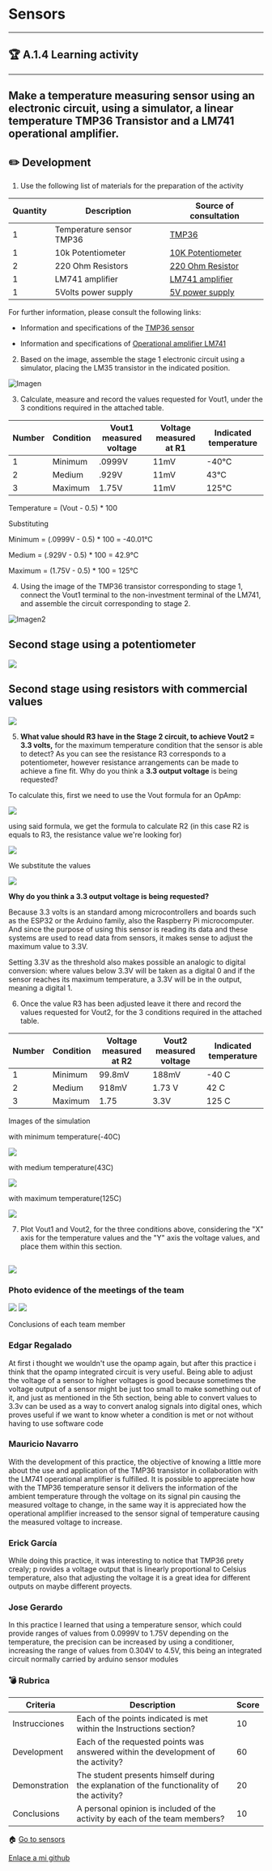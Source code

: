 # Sensors
---
## :trophy: A.1.4 Learning activity
---

Make a temperature measuring sensor using an electronic circuit, using a simulator, a linear temperature **TMP36 Transistor**  and a **LM741** operational amplifier.
---
## :pencil2: Development

1. Use the following list of materials for the preparation of the activity

| Quantity  | Description | Source of consultation |
| -----  | --------------- | -------------------- |
| 1 | Temperature sensor TMP36 | [TMP36](https://learn.adafruit.com/tmp36-temperature-sensor) |
| 1 | 10k Potentiometer  |[10K Potentiometer](https://www.se.com/mx/es/product/XB4BD912R10K/complete-potentiometer%2C-metal%2C-%C3%B822%2C-10k/)  |
| 2 | 220 Ohm Resistors  | [220 Ohm Resistor](http://www.geekbotelectronics.com/producto/resistencia-220-ohm-14-w/)  |
| 1 | LM741 amplifier | [LM741 amplifier](https://www.ti.com/lit/ds/symlink/lm741.pdf) |
| 1 | 5Volts power supply | [5V power supply](https://www.microjpm.com/products/fuente-3-3-5v-para-protoboard-/)  |

For further information, please consult the following links:

- Information and specifications of the [TMP36 sensor](https://components101.com/sites/default/files/component_pin/TMP36-Sensor-Pinout.png)

- Information and specifications of [Operational amplifier LM741](https://ortegamraul.files.wordpress.com/2014/03/741-interno.png)

2. Based on the image, assemble the stage 1 electronic circuit using a simulator, placing the LM35 transistor in the indicated position.

![Imagen](../A1.4.SensorDeTempratura_TMP36_JoseGerardo/Img1.PNG)

3. Calculate, measure and record the values requested for Vout1, under the 3 conditions required in the attached table.

| Number | Condition | Vout1 measured voltage | Voltage measured at R1 | Indicated temperature |
| ------ | --------- | -------------------- | -------------------- | -------------------- |
| 1      | Minimum   | .0999V | 11mV | -40°C |
| 2      | Medium     | .929V | 11mV | 43°C |
| 3      | Maximum    | 1.75V | 11mV | 125°C |


Temperature = (Vout - 0.5) * 100

Substituting 

Minimum = (.0999V - 0.5) * 100 = -40.01°C 

Medium = (.929V - 0.5) * 100 = 42.9°C 

Maximum = (1.75V - 0.5) * 100 = 125°C


4. Using the image of the TMP36 transistor corresponding to stage 1, connect the Vout1 terminal to the non-investment terminal of the LM741, and assemble the circuit corresponding to stage 2.

![Imagen2](../A1.4.SensorDeTempratura_TMP36_JoseGerardo/img2.PNG)

## Second stage using a potentiometer
![](../A1.4.SensorDeTempratura_TMP36_JoseGerardo/Img3.PNG)

## Second stage using resistors with commercial values
![](../A1.4.SensorDeTempratura_TMP36_JoseGerardo/Img4.PNG)

5. **What value should R3 have in the Stage 2 circuit, to achieve Vout2 = 3.3 volts,** for the maximum temperature condition that the sensor is able to detect? As you can see the resistance R3 corresponds to a potentiometer, however resistance arrangements can be made to achieve a fine fit. Why do you think a **3.3 output voltage** is being requested?

To calculate this, first we need to use the Vout formula for an OpAmp:

![](../A1.4.SensorDeTempratura_TMP36_JoseGerardo/Img5.PNG)

using said formula, we get the formula to calculate R2 (in this case R2 is equals to R3, the resistance value we're looking for)

![](../A1.4.SensorDeTempratura_TMP36_JoseGerardo/Img6.PNG)

We substitute the values

![](../A1.4.SensorDeTempratura_TMP36_JoseGerardo/Img7.PNG)

**Why do you think a 3.3 output voltage is being requested?**

Because 3.3 volts is an standard among microcontrollers and boards such as the ESP32 or the Arduino family, also the Raspberry Pi microcomputer. And since the purpose of using this sensor is reading its data and these systems are used to read data from sensors, it makes sense to adjust the maximum value to 3.3V.

Setting 3.3V as the threshold also makes possible an analogic to digital conversion: where values below 3.3V will be taken as a digital 0 and if the sensor reaches its maximum temperature, a 3.3V will be in the output, meaning a digital 1.

6. Once the value R3 has been adjusted leave it there and record the values requested for Vout2, for the 3 conditions required in the attached table.

| Number | Condition | Voltage measured at R2 | Vout2 measured voltage | Indicated temperature |
| ------------ | ------ | ---------- | ------------ | --------------- |
| 1 | Minimum | 99.8mV | 188mV | -40 C |
| 2 | Medium | 918mV | 1.73 V | 42 C |
| 3 | Maximum | 1.75 | 3.3V | 125 C |

Images of the simulation

with minimum temperature(-40C)

![](../A1.4.SensorDeTempratura_TMP36_JoseGerardo/Img8.PNG)

with medium temperature(43C)

![](../A1.4.SensorDeTempratura_TMP36_JoseGerardo/Img9.PNG)

with maximum temperature(125C)

![](../A1.4.SensorDeTempratura_TMP36_JoseGerardo/Img10.PNG)

7. Plot Vout1 and Vout2, for the three conditions above, considering the "X" axis for the temperature values and the "Y" axis the voltage values, and place them within this section.

![](../A1.4.SensorDeTempratura_TMP36_JoseGerardo/Img11.PNG)
---

### Photo evidence of the meetings of the team

![](../A1.4.SensorDeTempratura_TMP36_JoseGerardo/Img12.PNG)
![](../A1.4.SensorDeTempratura_TMP36_JoseGerardo/Img13.PNG)

Conclusions of each team member

### Edgar Regalado

At first i thought we wouldn't use the opamp again, but after this practice i think that the opamp integrated circuit is very useful. Being able to adjust the voltage of a sensor to higher voltages is good because sometimes the voltage output of a sensor might be just too small to make something out of it, and just as mentioned in the 5th section, being able to convert values to 3.3v can be used as a way to convert analog signals into digital ones, which proves useful if we want to know wheter a condition is met or not without having to use software code

### Mauricio Navarro

With the development of this practice, the objective of knowing a little more about the use and application of the TMP36 transistor in collaboration with the LM741 operational amplifier is fulfilled.
It is possible to appreciate how with the TMP36 temperature sensor it delivers the information of the ambient temperature through the voltage on its signal pin causing the measured voltage to change, in the same way it is appreciated how the operational amplifier increased to the sensor signal of temperature causing the measured voltage to increase.  

### Erick García

While doing this practice, it was interesting to notice that TMP36 prety crealy; p rovides a voltage output that is linearly proportional to Celsius temperature, also that adjusting the voltage it is a great idea for different outputs on maybe different proyects.

### Jose Gerardo

In this practice I learned that using a temperature sensor, which could provide ranges of values from 0.0999V to 1.75V depending on the temperature, the precision can be increased by using a conditioner, increasing the range of values from 0.304V to 4.5V, this being an integrated circuit normally carried by arduino sensor modules


### :bomb: Rubrica

| Criteria | Description | Score |
| ------ | ----------- | -------- |
| Instrucciones | Each of the points indicated is met within the Instructions section? | 10 |
| Development | Each of the requested points was answered within the development of the activity? | 60 |
| Demonstration | The student presents himself during the explanation of the functionality of the activity? | 20 |
| Conclusions | A personal opinion is included of the activity by each of the team members? | 10 |

:house: [Go to sensors](../docs/D1.0_Sensores.md)

[Enlace a mi github](https://github.com/Josejgr27/Sistemas_Programables)
